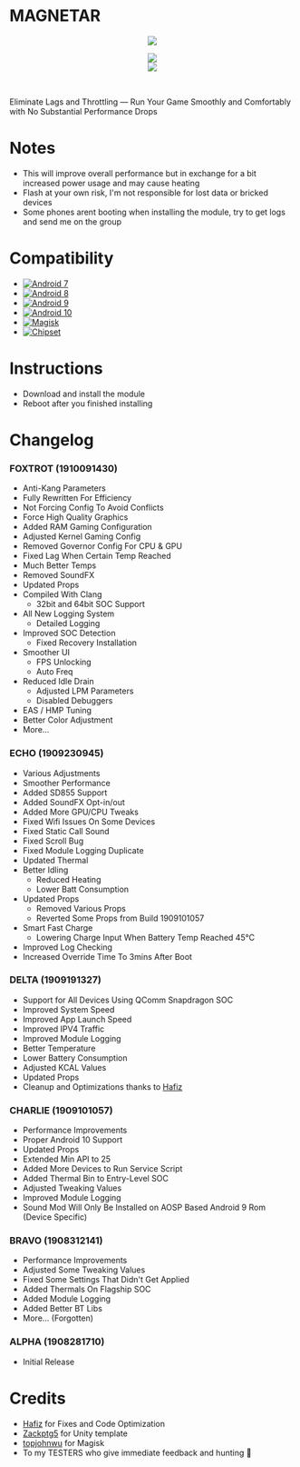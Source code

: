 # MAGNETAR
<p align="center">
  <img src="https://github.com/Magisk-Modules-Repo/MAGNETAR/blob/master/.github/magnetar.png"> 
</p>
 
<p align="center">
  <a href="https://t.me/MAGNETAR1999"><img src="https://img.shields.io/badge/Telegram-Channel-blue.svg"></a><br/><a href="https://t.me/MAGNETARCHAT"><img src="https://img.shields.io/badge/Telegram-Group-blue.svg"></a>
</p>
<br/>

Eliminate Lags and Throttling — Run Your Game Smoothly and Comfortably with No Substantial Performance Drops

# Notes
- This will improve overall performance but in exchange for a bit increased power usage and may cause heating
- Flash at your own risk, I'm not responsible for lost data or bricked devices
- Some phones arent booting when installing the module, try to get logs and send me on the group

# Compatibility
- [![Android 7](https://img.shields.io/badge/Android-7-violet.svg)](https://developer.android.com/)
- [![Android 8](https://img.shields.io/badge/Android-8-yellow.svg)](https://developer.android.com/)
- [![Android 9](https://img.shields.io/badge/Android-9-lightgreen.svg)](https://developer.android.com/)
- [![Android 10](https://img.shields.io/badge/Android-10-brightgreen.svg)](https://developer.android.com/)
- [![Magisk](https://img.shields.io/badge/Magisk-19%2B-00B39B.svg)](https://forum.xda-developers.com/apps/magisk/official-magisk-v7-universal-systemless-t3473445)
- [![Chipset](https://img.shields.io/badge/Qualcomm-Snapdragon-red.svg)](https://qualcomm.com)
   
# Instructions
- Download and install the module
- Reboot after you finished installing

# Changelog
### FOXTROT (1910091430)
- Anti-Kang Parameters
- Fully Rewritten For Efficiency
- Not Forcing Config To Avoid Conflicts
- Force High Quality Graphics
- Added RAM Gaming Configuration
- Adjusted Kernel Gaming Config
- Removed Governor Config For CPU & GPU
- Fixed Lag When Certain Temp Reached
- Much Better Temps
- Removed SoundFX
- Updated Props
- Compiled With Clang 
  - 32bit and 64bit SOC Support
- All New Logging System
  - Detailed Logging
- Improved SOC Detection
  - Fixed Recovery Installation
- Smoother UI
  - FPS Unlocking
  - Auto Freq
- Reduced Idle Drain
  - Adjusted LPM Parameters
  - Disabled Debuggers
- EAS / HMP Tuning
- Better Color Adjustment
- More...
  
### ECHO (1909230945)
- Various Adjustments
- Smoother Performance
- Added SD855 Support
- Added SoundFX Opt-in/out
- Added More GPU/CPU Tweaks
- Fixed Wifi Issues On Some Devices
- Fixed Static Call Sound
- Fixed Scroll Bug
- Fixed Module Logging Duplicate
- Updated Thermal
- Better Idling
  - Reduced Heating
  - Lower Batt Consumption
- Updated Props
  - Removed Various Props
  - Reverted Some Props from Build 1909101057
- Smart Fast Charge
  - Lowering Charge Input When Battery Temp Reached 45°C
- Improved Log Checking
- Increased Override Time To 3mins After Boot

### DELTA (1909191327)
- Support for All Devices Using QComm Snapdragon SOC
- Improved System Speed
- Improved App Launch Speed
- Improved IPV4 Traffic
- Improved Module Logging
- Better Temperature
- Lower Battery Consumption
- Adjusted KCAL Values
- Updated Props
- Cleanup and Optimizations thanks to [Hafiz](https://t.me/HafizZiq)

### CHARLIE (1909101057)
- Performance Improvements
- Proper Android 10 Support
- Updated Props
- Extended Min API to 25
- Added More Devices to Run Service Script
- Added Thermal Bin to Entry-Level SOC
- Adjusted Tweaking Values
- Improved Module Logging
- Sound Mod Will Only Be Installed on AOSP Based Android 9 Rom (Device Specific)

### BRAVO (1908312141)
- Performance Improvements
- Adjusted Some Tweaking Values
- Fixed Some Settings That Didn't Get Applied
- Added Thermals On Flagship SOC 
- Added Module Logging
- Added Better BT Libs
- More... (Forgotten)

### ALPHA (1908281710)
- Initial Release

# Credits
- [Hafiz](https://t.me/HafizZiq) for Fixes and Code Optimization
- [Zackptg5](https://github.com/Zackptg5) for Unity template
- [topjohnwu](https://github.com/topjohnwu) for Magisk
- To my TESTERS who give immediate feedback and hunting 🐞